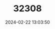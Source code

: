 ---
title: "32308"
category: "Pterocarpus macrocarpus"
draft: false
date: 2024-02-22 13:03:50
languages:
  Lao: ["Du Leud"]
  Vietnamese: ["Giang Huong"]
  Thai: ["Maidu", "Mai Pradu"]
  Central Khmer: ["Thnong"]
  English: ["Burma Padauk"]
---